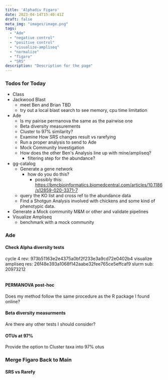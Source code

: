 ```yaml
---
title: 'Alphadiv Figaro'
date: 2023-04-14T15:40:41Z
draft: false
meta_img: "images/image.png"
tags:
  - "Ade"
  - "negative control"
  - "positive control"
  - "visualize-ampliseq"
  - "normalize"
  - "figaro"
  - "SRS"
description: "Description for the page"
---
```


### Todos for Today

- Class
- Jackwood Blast
  - meet Ben and Brian TBD
  - try out a local blast search to see memory, cpu time limitation
- Ade
  - Is my pairise permanova the same as the pairwise one
  - Beta diversity measurements
  - Cluster to 97% similarity?
  - Examine How SRS changes result vs rarefying
  - Run a proper analysis to send to Ade
  - Mock Community Investigation
  - How does the other Ben's Analysis line up with mine/ampliseq?
    - filtering step for the abundance?
- gg-catalog
  - Generate a gene network 
    - how do you do this?
      - possibly this: https://bmcbioinformatics.biomedcentral.com/articles/10.1186/s12859-020-3371-7
  - query the KO list and cross ref to the abundance data
  - Find a Shotgun Analysis involved with chickens and some kind of phenotypic data.
- Generate a Mock community M&M or other and validate pipelines
- Visualize Ampliseq
  - benchmark with a mock community

### Ade

#### Check Alpha diversity tests

cycle 4 rev: 973b51163e2e4375a0bf2f233e3a9cd72e0402b4
visualize ampliseq res: 26f48e393a1068f142aabe32fee765ce5effcaf9 
slurm sub: 20973212

```bash
```

#### PERMANOVA post-hoc

Does my method follow the same procedure as the R package I found online?

#### Beta diversity measurments

Are there any other tests I should consider?

#### OTUs at 97% 

Provide the option to Cluster taxa into 97% otus

### Merge Figaro Back to Main

#### SRS vs Rarefy
